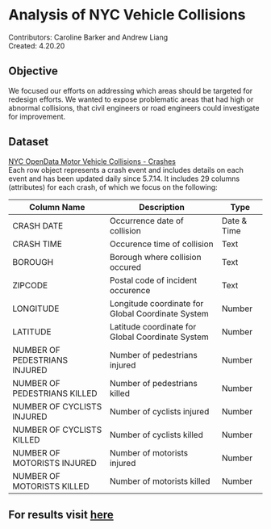 # Analysis of NYC Vehicle Collisions
Contributors: Caroline Barker and Andrew Liang \
Created: 4.20.20

## Objective
We focused our efforts on addressing which areas should be targeted for redesign efforts. We wanted to expose problematic areas that had high or abnormal collisions, that civil engineers or road engineers could investigate for improvement.


## Dataset
[NYC OpenData Motor Vehicle Collisions - Crashes](https://data.cityofnewyork.us/Public-Safety/Motor-Vehicle-Collisions-Crashes/h9gi-nx95) \
Each row object represents a crash event and includes details on each event and has been updated daily since 5.7.14. It includes 29 columns 
(attributes) for each crash, of which we focus on the following: 

Column Name | Description | Type
------------ | -------------| -------------
CRASH DATE | Occurrence date of collision | Date & Time
CRASH TIME | Occurence time of collision | Text
BOROUGH | Borough where collision occured| Text
ZIPCODE | Postal code of incident occurence| Text
LONGITUDE | Longitude coordinate for Global Coordinate System | Number
LATITUDE | Latitude coordinate for Global Coordinate System | Number
NUMBER OF PEDESTRIANS INJURED | Number of pedestrians injured | Number
NUMBER OF PEDESTRIANS KILLED | Number of pedestrians killed | Number
NUMBER OF CYCLISTS INJURED | Number of cyclists injured | Number
NUMBER OF CYCLISTS KILLED | Number of cyclists killed | Number
NUMBER OF MOTORISTS INJURED | Number of motorists injured | Number
NUMBER OF MOTORISTS KILLED | Number of motorists killed | Number


## For results visit [here](https://github.com/CarolineNB/Large-Scale-Visual-Analytics/blob/master/NY%20Vehicle%20Collisions/Mini-Project_%20Analysis%20of%20NYC%20Vehicle%20Collisions.pdf)
